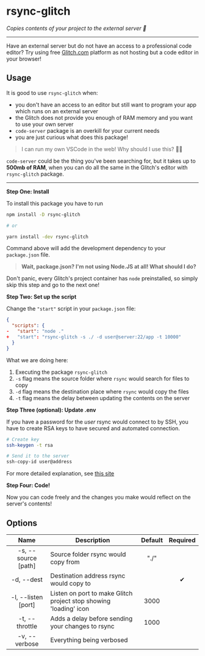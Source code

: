 # rsync-glitch

_Copies contents of your project to the external server 🚀_

---

Have an external server but do not have an access to a professional code editor?
Try using free [Glitch.com](https://glitch.com) platform as not hosting but a code editor in your browser!

## Usage

It is good to use `rsync-glitch` when:

- you don't have an access to an editor but still want to program your app which runs on an external server
- the Glitch does not provide you enough of RAM memory and you want to use your own server
- `code-server` package is an overkill for your current needs
- you are just curious what does this package!

> I can run my own VSCode in the web! Why should I use this? 🤷‍♂️

`code-server` could be the thing you've been searching for, but it takes up to **500mb of RAM**,
when you can do all the same in the Glitch's editor with `rsync-glitch` package.

---

**Step One: Install**

To install this package you have to run

```bash
npm install -D rsync-glitch

# or

yarn install -dev rsync-glitch
```

Command above will add the development dependency to your `package.json` file.

> **Wait, package.json? I'm not using Node.JS at all! What should I do?**

Don't panic, every Glitch's project container has `node` preinstalled, so simply skip this step and
go to the next one!

**Step Two: Set up the script**

Change the `"start"` script in your `package.json` file:

```json
{
  "scripts": {
-   "start": "node ."
+   "start": "rsync-glitch -s ./ -d user@server:22/app -t 10000"
  }
}
```

What we are doing here:

1. Executing the package `rsync-glitch`
2. `-s` flag means the source folder where `rsync` would search for files to copy
3. `-d` flag means the destination place where `rsync` would copy the files
4. `-t` flag means the delay between updating the contents on the server

**Step Three (optional): Update .env**

If you have a password for the _user_ rsync would connect to by SSH, you have to create RSA keys to have secured
and automated connection.

```bash
# Create key
ssh-keygen -t rsa

# Send it to the server
ssh-copy-id user@address
```

For more detailed explanation, see
[this site](https://www.digitalocean.com/community/tutorials/how-to-set-up-ssh-keys--2#step-one%E2%80%94create-the-rsa-key-pair)

**Step Four: Code!**

Now you can code freely and the changes you make would reflect on the server's contents!

## Options

|          Name           | Description                                                         | Default | Required |
| :---------------------: | ------------------------------------------------------------------- | :-----: | :------: |
|   -s, --source [path]   | Source folder rsync would copy from                                 |  "./"   |          |
|    -d, --dest <path>    | Destination address rsync would copy to                             |         |    ✔     |
|   -l, --listen [port]   | Listen on port to make Glitch project stop showing \'loading\' icon |  3000   |          |
| -t, --throttle <number> | Adds a delay before sending your changes to rsync                   |  1000   |          |
|      -v, --verbose      | Everything being verbosed                                           |         |          |
